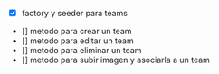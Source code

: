 -   [x] factory y seeder para teams
-   [] metodo para crear un team
-   [] metodo para editar un team
-   [] metodo para eliminar un team
-   [] metodo para subir imagen y asociarla a un team

